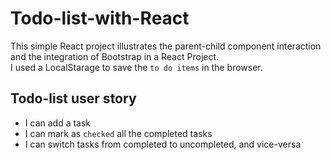 # Todo-list-with-React
This simple React project illustrates the parent-child component interaction <br/>
and the integration of Bootstrap in a React Project.<br/>
I used a LocalStarage to save the `to do items` in the browser.

## Todo-list user story
- I can add a task
- I can mark as `checked` all the completed tasks
- I can switch tasks from completed to uncompleted, and vice-versa
